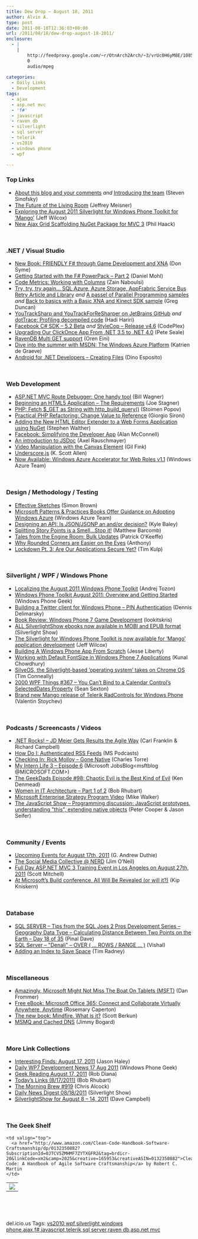 ```yaml
---
title: Dew Drop – August 18, 2011
author: Alvin A.
type: post
date: 2011-08-18T12:36:03+00:00
url: /2011/08/18/dew-drop-august-18-2011/
enclosure:
  - |
    |
        http://feedproxy.google.com/~r/OtnArch2Arch/~3/vrUc0H6yM8E/10853233_women_in_arch_part1_081711.mp3
        0
        audio/mpeg
        
categories:
  - Daily Links
  - Development
tags:
  - ajax
  - asp.net mvc
  - 'f#'
  - javascript
  - raven db
  - silverlight
  - sql server
  - telerik
  - vs2010
  - windows phone
  - wpf

---
```

### <a name="top"></a>Top Links

  * [About this blog and your comments][1] _and_ [Introducing the team][2] (Steven Sinofsky)
  * [The Future of the Living Room][3] (Jeffrey Meisner)
  * [Exploring the August 2011 Silverlight for Windows Phone Toolkit for ‘Mango’][4] (Jeff Wilcox)
  * [New Ajax Grid Scaffolding NuGet Package for MVC 3][5] (Phil Haack)

&#160;

### <a name="dotnet"></a>.NET / Visual Studio

  * [New Book: FRIENDLY F# through Game Development and XNA][6] (Don Syme)
  * [Getting Started with the F# PowerPack &#8211; Part 2][7] (Daniel Mohl)
  * [Code Metrics: Working with Columns][8] (Zain Naboulsi)
  * [Try, try, try again&#8230; SQL Azure, Azure Storage, AppFrabric Service Bus Retry Article and Library][9] _and_ [A passel of Parallel Programming samples][10] _and_ [Back to basics with a Basic XNA and Kinect SDK sample][11] (Greg Duncan)
  * [YouTrackSharp and YouTrackForReSharper on JetBrains GitHub][12] _and_ [dotTrace: Profiling decompiled code][13] (Hadi Hariri)
  * <a href="http://facebooksdk.codeplex.com/releases/view/71259" target="_blank">Facebook C# SDK &#8211; 5.2 Beta</a>&#160;_and_&#160;<a href="http://stylecop.codeplex.com/releases/view/64494" target="_blank">StyleCop &#8211; Release v4.6</a> (CodePlex)
  * [Upgrading Our ClickOnce App From .NET 3.5 to .NET 4.0][14] (Pete Seale)
  * [RavenDB Multi GET support][15] (Oren Eini)
  * [Dive into the summer with MSDN: The Windows Azure Platform][16] (Katrien de Graeve)
  * <a href="http://dotnetslackers.com/articles/net/Android-for-NET-Developers-Creating-Files.aspx" target="_blank">Android for .NET Developers &#8211; Creating Files</a> (Dino Esposito)

&#160;

### <a name="web"></a>Web Development

  * [ASP.NET MVC Route Debugger: One handy tool][17] (Bill Wagner)
  * [Beginning an HTML5 Application – The Requirements][18] (Joe Stagner)
  * [PHP: Fetch $\_GET as String with http\_build_query()][19] (Stoimen Popov)
  * [Practical PHP Refactoring: Change Value to Reference][20] (Giorgio Sironi)
  * [Adding the New HTML Editor Extender to a Web Forms Application using NuGet][21] (Stephen Walther)
  * <a href="http://developers.facebook.com/blog/post/542/" target="_blank">Facebook: Simplifying the Developer App</a> (Alan McConnell)
  * [An introduction to JSDoc][22] (Axel Rauschmayer)
  * [Video Manipulation with the Canvas Element][23] (Gil Fink)
  * [Underscore.js][24] (K. Scott Allen)
  * [Now Available: Windows Azure Accelerator for Web Roles v1.1][25] (Windows Azure Team)

&#160;

### <a name="design"></a>Design / Methodology / Testing

  * [Effective Sketches][26] (Simon Brown)
  * [Microsoft Patterns & Practices Books Offer Guidance on Adopting Windows Azure][27] (Windows Azure Team)
  * [Designing an API: Is JSON/JSONP an and/or decision?][28] (Kyle Baley)
  * [Splitting Story Points is a Smell…Stop it!][29] (Matthew Barcomb)
  * [Tales from the Engine Room: Bulk Updates][30] (Patrick O&#8217;Keeffe)
  * [Why Rounded Corners are Easier on the Eyes][31] (Anthony)
  * [Lockdown Pt. 3: Are Our Applications Secure Yet?][32] (Tim Kulp)

&#160;

### <a name="silverlight"></a>Silverlight / WPF / Windows Phone

  * [Localizing the August 2011 Windows Phone Toolkit][33] (Andrej Tozon)
  * [Windows Phone Toolkit August 2011: Overview and Getting Started][34] (Windows Phone Geek)
  * [Building a Twitter client for Windows Phone &#8211; PIN Authentication][35] (Dennis Delimarsky)
  * [Book Review: Windows Phone 7 Game Development][36] (lookitskris)
  * [ALL SilverlightShow ebooks now available in MOBI and EPUB format][37] (Silverlight Show)
  * [The Silverlight for Windows Phone Toolkit is now available for ‘Mango’ application development][38] (Jeff Wilcox)
  * [Building A Windows Phone App From Scratch][39] (Jesse Liberty)
  * [Working with Default FontSize in Windows Phone 7 Applications][40] (Kunal Chowdhury)
  * [SilveOS, the Silverlight-based &#8216;operating system&#8217; takes on Chrome OS][41] (Tim Conneally)
  * <a href="http://wpf.2000things.com/2011/08/18/367-you-cant-bind-to-a-calendar-controls-selecteddates-property/" target="_blank">2000 WPF Things #367 – You Can’t Bind to a Calendar Control’s SelectedDates Property</a> (Sean Sexton)
  * <a href="http://feedproxy.google.com/~r/Telerik/~3/7gZBZy4jrmA/bright-new-mango-release-of-telerik-radcontrols-for-windows-phone.aspx" target="_blank">Brand new Mango release of Telerik RadControls for Windows Phone</a> (Valentin Stoychev)

&#160;

### <a name="podcasts"></a>Podcasts / Screencasts / Videos

  * <a href="http://www.dotnetrocks.com/default.aspx?ShowNum=690" target="_blank">.NET Rocks! &#8211; JD Meier Gets Results the Agile Way</a> (Carl Franklin & Richard Campbell)
  * [How Do I: Authenticated RSS Feeds][42] (MS Podcasts)
  * [Checking In: Rick Molloy &#8211; Gone Native][43] (Charles Torre)
  * [My Intern Life 3 – Episode 6][44] (Microsoft JobsBlog<msftblog @MICROSOFT.COM>)
  * [The GeekDads Episode #98: Chaotic Evil is the Best Kind of Evil][45] (Ken Denmead)
  * [Women in IT Architecture &#8211; Part 1 of 2][46] (Bob Rhubart)
  * [Microsoft Enterprise Strategy Program Video][47] (Mike Walker)
  * <a href="http://feedproxy.google.com/~r/the-javascript-show/~3/tSS78JohzwU/11" target="_blank">The JavaScript Show &#8211; Programming discussion: JavaScript prototypes, understanding "this", extending native objects</a> (Peter Cooper & Jason Seifer)

&#160;

### <a name="events"></a>Community / Events

  * [Upcoming Events for August 17th, 2011][48] (G. Andrew Duthie)
  * [The Social Media Collective @ NERD][49] (Jim O’Neil)
  * [Full Day ASP.NET MVC 3 Training Event in Los Angeles on August 27th, 2011][50] (Scott Mitchell)
  * [At Microsoft’s Build conference, All Will Be Revealed (or will it?)][51] (Kip Kniskern)

&#160;

### <a name="db"></a>Database

  * [SQL SERVER – Tips from the SQL Joes 2 Pros Development Series – Geography Data Type – Calculating Distance Between Two Points on the Earth – Day 18 of 35][52] (Pinal Dave)
  * [SQL Server – "Denali" – OVER ( … ROWS / RANGE … )][53] (Vishal)
  * [Adding an Index to Save Space][54] (Tim Radney)

&#160;

### <a name="misc"></a>Miscellaneous

  * [Amazingly, Microsoft Might Not Miss The Boat On Tablets (MSFT)][55] (Dan Frommer)
  * [Free eBook: Microsoft Office 365: Connect and Collaborate Virtually Anywhere, Anytime][56] (Rosemary Caperton)
  * [The new book: Mindfire. What is it?][57] (Scott Berkun)
  * <a href="http://feedproxy.google.com/~r/LosTechies/~3/Lf1VAIH7g6s/" target="_blank">MSMQ and Cached DNS</a> (Jimmy Bogard)

&#160;

### <a name="links"></a>More Link Collections

  * [Interesting Finds: August 17, 2011][58] (Jason Haley)
  * [Daily WP7 Development News 17 Aug 2011][59] (Windows Phone Geek)
  * [Geek Reading August 17, 2011][60] (Rob Diana)
  * [Today&#8217;s Links (8/17/2011)][61] (Bob Rhubart)
  * [The Morning Brew #919][62] (Chris Alcock)
  * [Daily News Digest 08/18/2011][63] (Silverlight Show)
  * [SilverlightShow for August 8 &#8211; 14, 2011][64] (Dave Campbell)

&#160;

### <a name="shelf"></a>The Geek Shelf

<table border="0" cellspacing="0" cellpadding="0">
  <tr>
    <td>
      <img data-recalc-dims="1" decoding="async" src="https://i0.wp.com/ecx.images-amazon.com/images/I/41znMZniZ1L._SL160_.jpg?w=660" />
    </td>
    
    <td valign="top">
      <a href="http://www.amazon.com/Clean-Code-Handbook-Software-Craftsmanship/dp/0132350882?SubscriptionId=0JTCV5ZMHMF7ZYTXGFR2&tag=brdicr-20&linkCode=xm2&camp=2025&creative=165953&creativeASIN=0132350882">Clean Code: A Handbook of Agile Software Craftsmanship</a> by Robert C. Martin
    </td>
  </tr>
</table>

&#160;

<div style="padding-bottom: 0px; margin: 0px; padding-left: 0px; padding-right: 0px; display: inline; float: none; padding-top: 0px" id="scid:C16BAC14-9A3D-4c50-9394-FBFEF7A93539:e2d42814-8c64-4810-8a9f-72c8982f8d85" class="wlWriterEditableSmartContent">
  <!--dotnetkickit-->
</div>

&#160;

<div style="padding-bottom: 0px; margin: 0px; padding-left: 0px; padding-right: 0px; display: inline; float: none; padding-top: 0px" id="scid:0767317B-992E-4b12-91E0-4F059A8CECA8:332f22e4-eade-49ad-86b0-2cc5ad91625b" class="wlWriterEditableSmartContent">
  del.icio.us Tags: <a href="http://del.icio.us/popular/vs2010" rel="tag">vs2010</a>,<a href="http://del.icio.us/popular/wpf" rel="tag">wpf</a>,<a href="http://del.icio.us/popular/silverlight" rel="tag">silverlight</a>,<a href="http://del.icio.us/popular/windows+phone" rel="tag">windows phone</a>,<a href="http://del.icio.us/popular/ajax" rel="tag">ajax</a>,<a href="http://del.icio.us/popular/f%23" rel="tag">f#</a>,<a href="http://del.icio.us/popular/javascript" rel="tag">javascript</a>,<a href="http://del.icio.us/popular/telerik" rel="tag">telerik</a>,<a href="http://del.icio.us/popular/sql+server" rel="tag">sql server</a>,<a href="http://del.icio.us/popular/raven+db" rel="tag">raven db</a>,<a href="http://del.icio.us/popular/asp.net+mvc" rel="tag">asp.net mvc</a>
</div>

 [1]: http://blogs.msdn.com/b/b8/archive/2011/08/17/about-this-blog-and-your-comments.aspx
 [2]: http://blogs.msdn.com/b/b8/archive/2011/08/17/introducing-the-team.aspx
 [3]: http://blogs.technet.com/b/microsoft_blog/archive/2011/08/17/the-future-of-the-living-room.aspx
 [4]: http://www.jeff.wilcox.name/2011/08/august2011phonetoolkit/
 [5]: http://feeds.haacked.com/~r/haacked/~3/ndWYSnrESn4/new-ajax-grid-scaffolding-nuget-package-for-mvc-3.aspx
 [6]: http://blogs.msdn.com/b/dsyme/archive/2011/08/18/new-book.aspx
 [7]: http://feedproxy.google.com/~r/BloggemDano/~3/C8R-jTRdJm0/getting-started-with-f-powerpack-part-2.html
 [8]: http://feedproxy.google.com/~r/zainnab/~3/03uIgrwZvOw/code-metrics-working-with-columns.aspx
 [9]: http://coolthingoftheday.blogspot.com/2011/08/try-try-try-again-sql-azure-azure.html
 [10]: http://channel9.msdn.com/coding4fun/blog/A-passel-of-Parallel-Programming-samples
 [11]: http://channel9.msdn.com/coding4fun/kinect/Back-to-basics-with-a-Basic-XNA-and-Kinect-SDK-sample
 [12]: http://feedproxy.google.com/~r/Devlicious/~3/9Lcm4ywEWYE/youtracksharp-and-youtrackforresharper-on-jetbrains-github.aspx
 [13]: http://blogs.jetbrains.com/dotnet/2011/08/dottrace-profiling-decompiled-code/
 [14]: http://www.pseale.com/blog/UpgradingOurClickOnceAppFromNET35ToNET40.aspx
 [15]: http://feedproxy.google.com/~r/AyendeRahien/~3/3QRx7SwudWo/ravendb-multi-get-support
 [16]: http://blogs.msdn.com/b/katriend/archive/2011/08/17/dive-into-the-summer-with-msdn-the-windows-azure-platform.aspx
 [17]: http://feedproxy.google.com/~r/billwagner/~3/8-d4dfz68x4/ASPNETMVCRouteDebuggerOnehandytool
 [18]: http://feedproxy.google.com/~r/MSJoe/~3/ENfMxuL58MM/
 [19]: http://feedproxy.google.com/~r/stoimenblog/~3/ilMkP2k27jo/
 [20]: http://feeds.dzone.com/~r/zones/agile/~3/J1g1OEC9FE4/practical-php-refactoring-6
 [21]: http://feedproxy.google.com/~r/StephenWalther/~3/3T1vIK39yrA/adding-the-new-html-editor-extender-to-a-web-forms.aspx
 [22]: http://feeds.dzone.com/~r/zones/css/~3/F932k2yxqOk/introduction-jsdoc
 [23]: http://feedproxy.google.com/~r/GilFinkBlog/~3/O2vNuB4IDdU/video-manipulation-with-the-canvas-element.aspx
 [24]: http://odetocode.com/Blogs/scott/archive/2011/08/17/underscore-js.aspx
 [25]: http://blogs.msdn.com/b/windowsazure/archive/2011/08/17/just-announced-windows-azure-accelerator-for-web-roles-v1-1.aspx
 [26]: http://www.codingthearchitecture.com/2011/08/17/effective_sketches.html
 [27]: http://blogs.msdn.com/b/windowsazure/archive/2011/08/17/microsoft-patterns-amp-practices-books-offer-guidance-on-adopting-windows-azure.aspx
 [28]: http://feedproxy.google.com/~r/CodeBetter/~3/Q3oVow9Rt6s/
 [29]: http://blog.risingtideharbor.com/2011/08/story-splitting-is-smellstop-it.html
 [30]: http://feedproxy.google.com/~r/sqlserverpedia/~3/ofpyGnXKOos/
 [31]: http://feedproxy.google.com/~r/uxmovement/~3/BYwNaXSZFHc/
 [32]: http://services.social.microsoft.com/feeds/FeedItem?feedId=00000000-0000-0000-0000-000000000000&itemId=7b7768b1-fb62-4690-9fc7-9bb2971baba4&title=Lockdown+Pt.+3%3a+Are+Our+Applications+Secure+Yet%3f&uri=http%3a%2f%2fmsdn.microsoft.com%2fscriptjunkie%2fhh392576.aspx&k=tnsiISNgA7rQZidNLk9cIeJ8NXSlWw4Hj3sRfCPAMUE%3d
 [33]: http://feedproxy.google.com/~r/TheAttic/~3/nljZgRReN6U/post.aspx
 [34]: http://www.windowsphonegeek.com/tips/Windows-Phone-Toolkit-August-2011-Overview-and-Getting-Started
 [35]: http://feeds.dzone.com/~r/zones/css/~3/yXxFjclRRKc/building-twitter-client-0
 [36]: http://feedproxy.google.com/~r/silverlightshow/~3/GPuufKm-rgk/Book-Review-Windows-Phone-7-Game-Development.aspx
 [37]: http://feedproxy.google.com/~r/silverlightshow/~3/9wRUfaXCp7Y/ALL-SilverlightShow-ebooks-now-available-in-MOBI-and-EPUB-format.aspx
 [38]: http://windowsteamblog.com/windows_phone/b/wpdev/archive/2011/08/17/the-silverlight-for-windows-phone-toolkit-is-now-available-for-mango-application-development.aspx
 [39]: http://feedproxy.google.com/~r/JesseLiberty-SilverlightGeek/~3/qAbz_zDcEWw/
 [40]: http://feedproxy.google.com/~r/kunal2383/~3/y0Pp6oWCbrs/working-with-default-fontsize-in.html
 [41]: http://feeds.betanews.com/~r/bn/~3/jImgQKUbIAE/1313599232
 [42]: http://www.microsoft.com/events/podcasts/default.aspx?audience=Audience-e5381407-359f-4922-97d0-0237af790eee&pageId=x7008&source=Microsoft-Podcasts-for-Developers&WT.rss_ev=a
 [43]: http://channel9.msdn.com/Shows/Checking-In-with-Erik-Meijer/Checking-In-Rick-Molloy-Gone-Native
 [44]: http://feeds.microsoftjobsblog.com/~r/MicrosoftJobsBlog/~3/lnPwChXdSI8/
 [45]: http://feeds.wired.com/~r/wiredgeekdad/~3/TpN4S9kPOM4/
 [46]: http://feedproxy.google.com/~r/OtnArch2Arch/~3/vrUc0H6yM8E/10853233_women_in_arch_part1_081711.mp3
 [47]: http://feedproxy.google.com/~r/MikeWalker/~3/-kDsdYsURLk/microsoft-enterprise-strategy-program-video.html
 [48]: http://feeds.devhammer.net/~r/devhammer/~3/_H6W5Vyw4Hg/upcoming-events-for-august-17th-2011
 [49]: http://blogs.msdn.com/b/jimoneil/archive/2011/08/18/the-social-media-collective-nerd.aspx
 [50]: http://feedproxy.google.com/~r/ScottOnWriting/~3/DgXXExNz204/full-day-asp-net-mvc-3-training-event-in-los-angeles-on-august-27th-2011.aspx
 [51]: http://feedproxy.google.com/~r/liveside/~3/ab0k8VHfEEY/
 [52]: http://blog.sqlauthority.com/2011/08/18/sql-server-tips-from-the-sql-joes-2-pros-development-series-geography-data-type-calculating-distance-between-two-points-on-the-earth-day-18-of-35/
 [53]: http://feedproxy.google.com/~r/sqlserverpedia/~3/QHk6tVpepLw/
 [54]: http://feedproxy.google.com/~r/sqlserverpedia/~3/5rZYQ3S0FKE/
 [55]: http://feedproxy.google.com/~r/typepad/alleyinsider/silicon_alley_insider/~3/ejYJcBXbIdI/amazingly-microsoft-might-not-miss-the-boat-on-tablets-2011-8
 [56]: http://blogs.msdn.com/b/microsoft_press/archive/2011/08/17/free-ebook-microsoft-office-365-connect-and-collaborate-virtually-anywhere-anytime.aspx
 [57]: http://www.scottberkun.com/blog/2011/the-new-book-mindfire-what-is-it/
 [58]: http://jasonhaley.com/blog/post.aspx?id=e19fb31b-fc53-4512-b7d6-e77fa179c10c
 [59]: http://www.windowsphonegeek.com/news/daily-wp7-development-news-17-aug-2011
 [60]: http://feedproxy.google.com/~r/RegularGeek/~3/RyK_Yf9lYkY/
 [61]: http://feedproxy.google.com/~r/brhubartOTN/~3/7Kern1V8XAM/today_s_links_8_17
 [62]: http://feedproxy.google.com/~r/ReflectivePerspective/~3/X488jeJXGcc/
 [63]: http://feedproxy.google.com/~r/silverlightshow/~3/IEGQ2rN4Evw/Daily-News-Digest-08-18-2011.aspx
 [64]: http://geekswithblogs.net/WynApseTechnicalMusings/archive/2011/08/17/146559.aspx